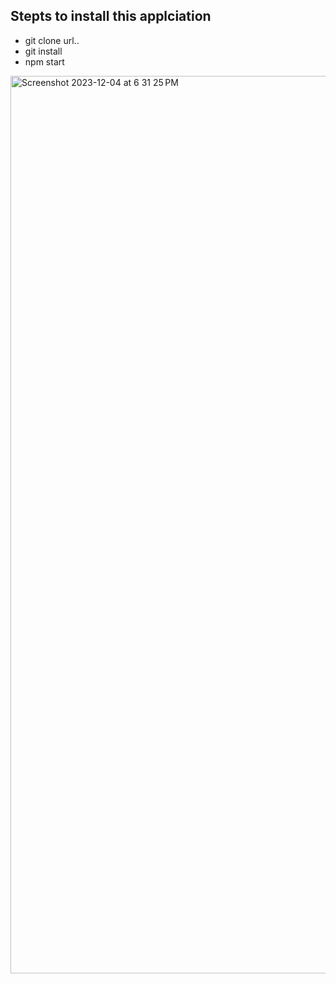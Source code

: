 
## Stepts to install this applciation

- git clone url..
- git install
- npm start

<img width="1436" alt="Screenshot 2023-12-04 at 6 31 25 PM" src="https://github.com/MohamedYasarArafat/To-do-App/assets/49508470/25c669c2-ecb4-42d9-9864-8069e16613ba">
